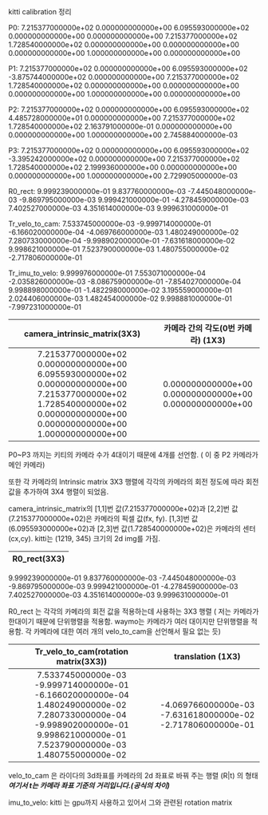 	
kitti calibration 정리 

P0: 7.215377000000e+02 0.000000000000e+00 6.095593000000e+02 0.000000000000e+00 0.000000000000e+00 7.215377000000e+02 1.728540000000e+02 0.000000000000e+00 0.000000000000e+00 0.000000000000e+00 1.000000000000e+00 0.000000000000e+00

P1: 7.215377000000e+02 0.000000000000e+00 6.095593000000e+02 -3.875744000000e+02 0.000000000000e+00 7.215377000000e+02 1.728540000000e+02 0.000000000000e+00 0.000000000000e+00 0.000000000000e+00 1.000000000000e+00 0.000000000000e+00

P2: 7.215377000000e+02 0.000000000000e+00 6.095593000000e+02 4.485728000000e+01 0.000000000000e+00 7.215377000000e+02 1.728540000000e+02 2.163791000000e-01 0.000000000000e+00 0.000000000000e+00 1.000000000000e+00 2.745884000000e-03

P3: 7.215377000000e+02 0.000000000000e+00 6.095593000000e+02 -3.395242000000e+02 0.000000000000e+00 7.215377000000e+02 1.728540000000e+02 2.199936000000e+00 0.000000000000e+00 0.000000000000e+00 1.000000000000e+00 2.729905000000e-03

R0_rect: 9.999239000000e-01 9.837760000000e-03 -7.445048000000e-03 -9.869795000000e-03 9.999421000000e-01 -4.278459000000e-03 7.402527000000e-03 4.351614000000e-03 9.999631000000e-01

Tr_velo_to_cam: 7.533745000000e-03 -9.999714000000e-01 -6.166020000000e-04 -4.069766000000e-03 1.480249000000e-02 7.280733000000e-04 -9.998902000000e-01 -7.631618000000e-02 9.998621000000e-01 7.523790000000e-03 1.480755000000e-02 -2.717806000000e-01

Tr_imu_to_velo: 9.999976000000e-01 7.553071000000e-04 -2.035826000000e-03 -8.086759000000e-01 -7.854027000000e-04 9.998898000000e-01 -1.482298000000e-02 3.195559000000e-01 2.024406000000e-03 1.482454000000e-02 9.998881000000e-01 -7.997231000000e-01

camera_intrinsic_matrix(3X3)| 카메라 간의 각도(0번 카메라) (1X3)
|:---:|:---:|
7.215377000000e+02 0.000000000000e+00 6.095593000000e+02 0.000000000000e+00 7.215377000000e+02 1.728540000000e+02 0.000000000000e+00 0.000000000000e+00 1.000000000000e+00| 0.000000000000e+00 0.000000000000e+00 0.000000000000e+00

 P0~P3 까지는 키티의 카메라 수가 4대이기 때문에 4개를 선언함. ( 이 중 P2 카메라가 메인 카메라)

 또한 각 카메라의 Intrinsic matrix 3X3 행렬에 각각의 카메라의 회전 정도에 따라 회전 값을 추가하여 3X4 행렬이 되었음.

 camera_intrinsic_matrix의 [1,1]번 값(7.215377000000e+02)과 [2,2]번 값(7.215377000000e+02)은 카메라의 픽셀 값(fx, fy). [1,3]번 값(6.095593000000e+02)과 [2,3]번 값(1.728540000000e+02)은 카메라의 센터(cx,cy). kitti는 (1219, 345) 크기의 2d img를 가짐.

|R0_rect(3X3)|
|:---:|
9.999239000000e-01 9.837760000000e-03 -7.445048000000e-03
 -9.869795000000e-03 9.999421000000e-01 -4.278459000000e-03
  7.402527000000e-03 4.351614000000e-03 9.999631000000e-01

R0_rect 는 각각의 카메라의 회전 값을 적용하는데 사용하는 3X3 행렬 ( 저는 카메라가 한대이기 때문에 단위행렬을 적용함. waymo는 카메라가 여러 대이지만 단위행렬을 적용함. 각 카메라에 대한 여러 개의 velo_to_cam을 선언해서 필요 없는 듯)


Tr_velo_to_cam(rotation matrix(3X3))|translation (1X3)
|:---:|:---:|
7.533745000000e-03 -9.999714000000e-01 -6.166020000000e-04 1.480249000000e-02 7.280733000000e-04 -9.998902000000e-01 9.998621000000e-01 7.523790000000e-03 1.480755000000e-02|-4.069766000000e-03 -7.631618000000e-02 -2.717806000000e-01


velo_to_cam 은 라이다의 3d좌표를 카메라의 2d 좌표로 바꿔 주는 행렬 (R|t) 의 형태 ***여기서 t는 카메라 좌표 기준의 거리입니다.(공식의 차이)***


imu_to_velo: kitti 는 gpu까지 사용하고 있어서 그와 관련된 rotation matrix
